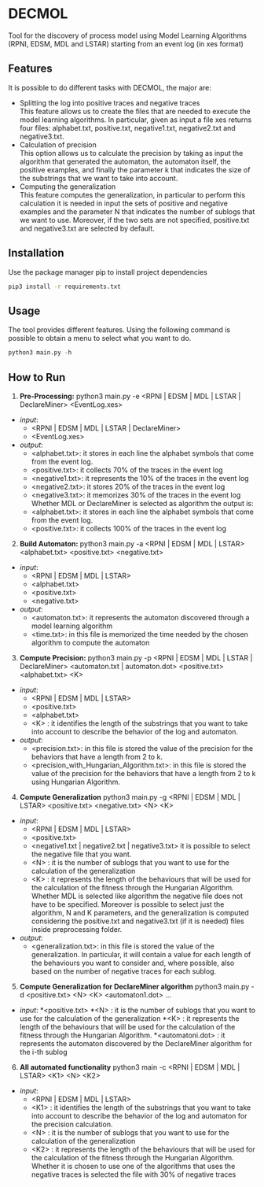 # DECMOL
Tool for the discovery of process model using Model Learning Algorithms (RPNI, EDSM, MDL and LSTAR) starting from an event log (in xes format)
## Features
It is possible to do different tasks with DECMOL, the major are: 
- Splitting the log into positive traces and negative traces <br />
This feature allows us to create the files that are needed to execute the model learning algorithms. In particular, given as input a file xes returns four files: alphabet.txt, positive.txt, negative1.txt, negative2.txt and negative3.txt. 
- Calculation of precision <br />
This option allows us to calculate the precision by taking as input the algorithm that generated the automaton, the automaton itself, the positive examples, and finally the parameter k that indicates the size of the substrings that we want to take into account.  
- Computing the generalization <br />
This feature computes the generalization, in particular to perform this calculation it is needed in input the sets of positive and negative examples and the parameter N that indicates the number of sublogs that we want to use. Moreover, if the two sets are not specified, positive.txt and negative3.txt are selected by default. 

## Installation
Use the package manager pip to install project dependencies 
```bash
pip3 install -r requirements.txt
```
## Usage
The tool provides different features. Using the following command is possible to obtain a menu to select what you want to do.
```python
python3 main.py -h
```
## How to Run 
1. **Pre-Processing:** python3 main.py -e <RPNI | EDSM | MDL | LSTAR | DeclareMiner> <EventLog.xes>
* _input_:
	* <RPNI | EDSM | MDL | LSTAR | DeclareMiner>
	* <EventLog.xes>
* _output_:
	* <alphabet.txt>: it stores in each line the alphabet symbols that come from the event log. 
	* <positive.txt>: it collects 70% of the traces in the event log 
	* <negative1.txt>: it represents the 10% of the traces in the event log 
	* <negative2.txt>: it stores 20% of the traces in the event log
	* <negative3.txt>: it memorizes 30% of the traces in the event log
Whether MDL or DeclareMiner is selected as algorithm the output is:
	* <alphabet.txt>: it stores in each line the alphabet symbols that come from the event log. 
	* <positive.txt>: it collects 100% of the traces in the event log 
2. **Build Automaton:** python3 main.py -a <RPNI | EDSM | MDL | LSTAR> <alphabet.txt> <positive.txt> <negative.txt>
* _input_: 
	* <RPNI | EDSM | MDL | LSTAR>
	* <alphabet.txt> 
	* <positive.txt>
	* <negative.txt>
* _output_: 
	* <automaton.txt>: it represents the automaton discovered through a model learning algorithm 
	* <time.txt>: in this file is memorized the time needed by the chosen algorithm to compute the automaton
3. **Compute Precision:** python3 main.py -p <RPNI | EDSM | MDL | LSTAR | DeclareMiner> <automaton.txt | automaton.dot> <positive.txt> <alphabet.txt> &lt;K&gt;  
* _input_:
	* <RPNI | EDSM | MDL | LSTAR> 
	* <positive.txt>
	* <alphabet.txt>
	* &lt;K&gt; : it identifies the length of the substrings that you want to take into account to describe the behavior of the log and automaton.
* _output_:
	* <precision.txt>: in this file is stored the value of the precision for the behaviors that have a length from 2 to k.
	* <precision_with_Hungarian_Algorithm.txt>: in this file is stored the value of the precision for the behaviors that have a length from 2 to k using Hungarian Algorithm.
4. **Compute Generalization** python3 main.py -g <RPNI | EDSM | MDL | LSTAR> <positive.txt> <negative.txt> &lt;N&gt; &lt;K&gt; 
* _input_:
	* <RPNI | EDSM | MDL | LSTAR> 
	* <positive.txt>
	* <negative1.txt | negative2.txt | negative3.txt> it is possible to select the negative file that you want.
	* &lt;N&gt; : it is the number of sublogs that you want to use for the calculation of the generalization
	* &lt;K&gt; : it represents the length of the behaviours that will be used for the calculation of the fitness through the Hungarian Algorithm.
Whether MDL is selected like algorithm the negative file does not have to be specified. Moreover is possible to select just the algorithm, N and K parameters, and the generalization is computed considering the positive.txt and negative3.txt (if it is needed) files inside preprocessing folder.
* _output_:
	* <generalization.txt>: in this file is stored the value of the generalization. In particular, it will contain a value for each length of the behaviours you want to consider and, where possible, also based on the number of negative traces for each sublog. 
5. **Compute Generalization for DeclareMiner algorithm** python3 main.py -d <positive.txt> &lt;N&gt; &lt;K&gt; <automaton1.dot> ... <automatonN> 
* _input_:
	*<positive.txt>
	*&lt;N&gt; : it is the number of sublogs that you want to use for the calculation of the generalization
	*&lt;K&gt; : it represents the length of the behaviours that will be used for the calculation of the fitness through the Hungarian Algorithm.
	*<automatoni.dot> : it represents the automaton discovered by the DeclareMiner algorithm for the i-th sublog
6. **All automated functionality** python3 main -c <RPNI | EDSM | MDL | LSTAR> &lt;K1&gt; &lt;N&gt; &lt;K2&gt; <EventLog> 
* _input_:
	* <RPNI | EDSM | MDL | LSTAR> 
	* &lt;K1&gt; : it identifies the length of the substrings that you want to take into account to describe the behavior of the log and automaton for the precision calculation.
	* &lt;N&gt; : it is the number of sublogs that you want to use for the calculation of the generalization
	* &lt;K2&gt; : it represents the length of the behaviours that will be used for the calculation of the fitness through the Hungarian Algorithm.
Whether it is chosen to use one of the algorithms that uses the negative traces is selected the file with 30% of negative traces
 